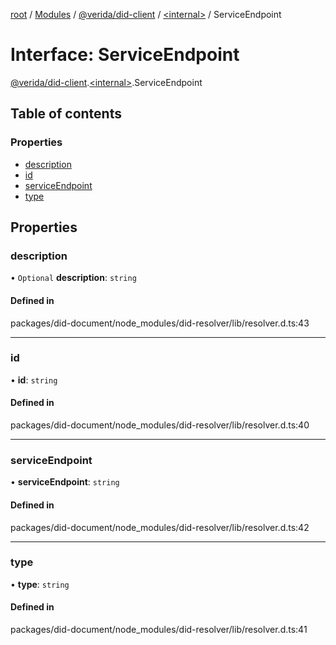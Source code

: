 [root](../README.md) / [Modules](../modules.md) / [@verida/did-client](../modules/verida_did_client.md) / [<internal\>](../modules/verida_did_client._internal_.md) / ServiceEndpoint

# Interface: ServiceEndpoint

[@verida/did-client](../modules/verida_did_client.md).[<internal\>](../modules/verida_did_client._internal_.md).ServiceEndpoint

## Table of contents

### Properties

- [description](verida_did_client._internal_.ServiceEndpoint.md#description)
- [id](verida_did_client._internal_.ServiceEndpoint.md#id)
- [serviceEndpoint](verida_did_client._internal_.ServiceEndpoint.md#serviceendpoint)
- [type](verida_did_client._internal_.ServiceEndpoint.md#type)

## Properties

### description

• `Optional` **description**: `string`

#### Defined in

packages/did-document/node_modules/did-resolver/lib/resolver.d.ts:43

___

### id

• **id**: `string`

#### Defined in

packages/did-document/node_modules/did-resolver/lib/resolver.d.ts:40

___

### serviceEndpoint

• **serviceEndpoint**: `string`

#### Defined in

packages/did-document/node_modules/did-resolver/lib/resolver.d.ts:42

___

### type

• **type**: `string`

#### Defined in

packages/did-document/node_modules/did-resolver/lib/resolver.d.ts:41
